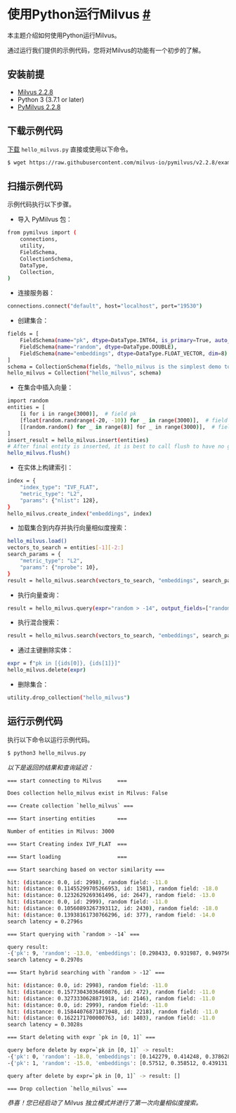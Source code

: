 
使用Python运行Milvus [#](example_code_node.md)
================

本主题介绍如何使用Python运行Milvus。

通过运行我们提供的示例代码，您将对Milvus的功能有一个初步的了解。

安装前提
------------

* [Milvus 2.2.8](install_standalone-docker.md)
* Python 3 (3.7.1 or later)
* [PyMilvus 2.2.8](install-pymilvus.md)

下载示例代码
------

[下载](https://raw.githubusercontent.com/milvus-io/pymilvus/v2.2.8/examples/hello_milvus.py) `hello_milvus.py` 直接或使用以下命令。

```bash
$ wget https://raw.githubusercontent.com/milvus-io/pymilvus/v2.2.8/examples/hello_milvus.py

```

扫描示例代码
---------------------

示例代码执行以下步骤。

* 导入 PyMilvus 包：

```bash
from pymilvus import (
    connections,
    utility,
    FieldSchema,
    CollectionSchema,
    DataType,
    Collection,
)

```

* 连接服务器：

```bash
connections.connect("default", host="localhost", port="19530")

```

* 创建集合：

```bash
fields = [
    FieldSchema(name="pk", dtype=DataType.INT64, is_primary=True, auto_id=False),
    FieldSchema(name="random", dtype=DataType.DOUBLE),
    FieldSchema(name="embeddings", dtype=DataType.FLOAT_VECTOR, dim=8)
]
schema = CollectionSchema(fields, "hello_milvus is the simplest demo to introduce the APIs")
hello_milvus = Collection("hello_milvus", schema)

```

* 在集合中插入向量：

```bash
import random
entities = [
    [i for i in range(3000)],  # field pk
    [float(random.randrange(-20, -10)) for _ in range(3000)],  # field random
    [[random.random() for _ in range(8)] for _ in range(3000)],  # field embeddings
]
insert_result = hello_milvus.insert(entities)
# After final entity is inserted, it is best to call flush to have no growing segments left in memory
hello_milvus.flush()  

```

* 在实体上构建索引：

```bash
index = {
    "index_type": "IVF_FLAT",
    "metric_type": "L2",
    "params": {"nlist": 128},
}
hello_milvus.create_index("embeddings", index)

```

* 加载集合到内存并执行向量相似度搜索：

```bash
hello_milvus.load()
vectors_to_search = entities[-1][-2:]
search_params = {
    "metric_type": "L2",
    "params": {"nprobe": 10},
}
result = hello_milvus.search(vectors_to_search, "embeddings", search_params, limit=3, output_fields=["random"])

```

* 执行向量查询：

```bash
result = hello_milvus.query(expr="random > -14", output_fields=["random", "embeddings"])

```

* 执行混合搜索：

```bash
result = hello_milvus.search(vectors_to_search, "embeddings", search_params, limit=3, expr="random > -12", output_fields=["random"])

```

* 通过主键删除实体：

```bash
expr = f"pk in [{ids[0]}, {ids[1]}]"
hello_milvus.delete(expr)

```

* 删除集合：

```bash
utility.drop_collection("hello_milvus")

```

运行示例代码
------

执行以下命令以运行示例代码。

```bash
$ python3 hello_milvus.py

```

*以下是返回的结果和查询延迟：*

```bash
=== start connecting to Milvus     ===

Does collection hello_milvus exist in Milvus: False

=== Create collection `hello_milvus` ===

=== Start inserting entities       ===

Number of entities in Milvus: 3000

=== Start Creating index IVF_FLAT  ===

=== Start loading                  ===

=== Start searching based on vector similarity ===

hit: (distance: 0.0, id: 2998), random field: -11.0
hit: (distance: 0.11455299705266953, id: 1581), random field: -18.0
hit: (distance: 0.1232629269361496, id: 2647), random field: -13.0
hit: (distance: 0.0, id: 2999), random field: -11.0
hit: (distance: 0.10560893267393112, id: 2430), random field: -18.0
hit: (distance: 0.13938161730766296, id: 377), random field: -14.0
search latency = 0.2796s

=== Start querying with `random > -14` ===

query result:
-{'pk': 9, 'random': -13.0, 'embeddings': [0.298433, 0.931987, 0.949756, 0.598713, 0.290125, 0.094323, 0.064444, 0.306993]}
search latency = 0.2970s

=== Start hybrid searching with `random > -12` ===

hit: (distance: 0.0, id: 2998), random field: -11.0
hit: (distance: 0.15773043036460876, id: 472), random field: -11.0
hit: (distance: 0.3273330628871918, id: 2146), random field: -11.0
hit: (distance: 0.0, id: 2999), random field: -11.0
hit: (distance: 0.15844076871871948, id: 2218), random field: -11.0
hit: (distance: 0.1622171700000763, id: 1403), random field: -11.0
search latency = 0.3028s

=== Start deleting with expr `pk in [0, 1]` ===

query before delete by expr=`pk in [0, 1]` -> result: 
-{'pk': 0, 'random': -18.0, 'embeddings': [0.142279, 0.414248, 0.378628, 0.971863, 0.535941, 0.107011, 0.207052, 0.98182]}
-{'pk': 1, 'random': -15.0, 'embeddings': [0.57512, 0.358512, 0.439131, 0.862369, 0.083284, 0.294493, 0.004961, 0.180082]}

query after delete by expr=`pk in [0, 1]` -> result: []

=== Drop collection `hello_milvus` ===

```

*恭喜！您已经启动了 Milvus 独立模式并进行了第一次向量相似度搜索。*

